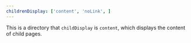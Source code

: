 ```yaml
---
childrenDisplay: ['content', 'noLink', ]
---
```


This is a directory that `childDisplay` is `content`, which displays the content of child pages.
